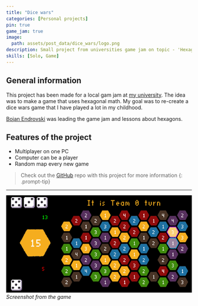 ```yaml
---
title: "Dice wars"
categories: [Personal projects]
pin: true
game_jam: true
image:
  path: assets/post_data/dice_wars/logo.png
description: Small project from universities game jam on topic - 'Hexagons'
skills: [Solo, Game]
---
```


## General information

This project has been made for a local gam jam at [my university](https://www.buas.nl/). The idea was to make a game that uses hexagonal math.
My goal was to re-create a dice wars game that I have played a lot in my childhood.

[Bojan Endrovski](https://www.linkedin.com/in/bojanendrovski/) was leading the game jam and lessons about hexagons.

## Features of the project

- Multiplayer on one PC
- Computer can be a player
- Random map every new game

> Check out the [GitHub](https://github.com/SmailikHappy/Hex_dice_wars) repo with this project for more information
{: .prompt-tip}

___

![Screenshot](../assets/post_data/dice_wars/game.png)
*Screenshot from the game*